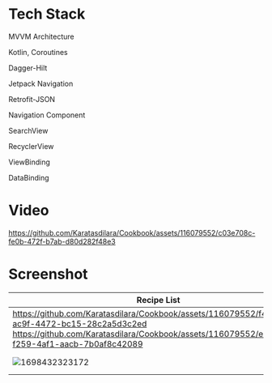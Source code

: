 # Tech Stack

 MVVM Architecture
 
 Kotlin, Coroutines
 
 Dagger-Hilt
 
 Jetpack Navigation
 
 Retrofit-JSON
 
 Navigation Component
 
 SearchView
 
 RecyclerView
 
 ViewBinding
 
 DataBinding

# Video


https://github.com/Karatasdilara/Cookbook/assets/116079552/c03e708c-fe0b-472f-b7ab-d80d282f48e3

# Screenshot

| Recipe List | SearchView |
| ---------------------------- | ---------------------------- |
| https://github.com/Karatasdilara/Cookbook/assets/116079552/f4831efc-ac9f-4472-bc15-28c2a5d3c2ed  https://github.com/Karatasdilara/Cookbook/assets/116079552/e5da8357-f259-4af1-aacb-7b0af8c42089 |
|![1698432323172](https://github.com/Karatasdilara/Cookbook/assets/116079552/c02619c9-93b8-41b9-809a-dafcdbf30dc8)| ![1698432323143](https://github.com/Karatasdilara/Cookbook/assets/116079552/4e08b2d9-ddfa-485e-893e-e526daa22a42)|


